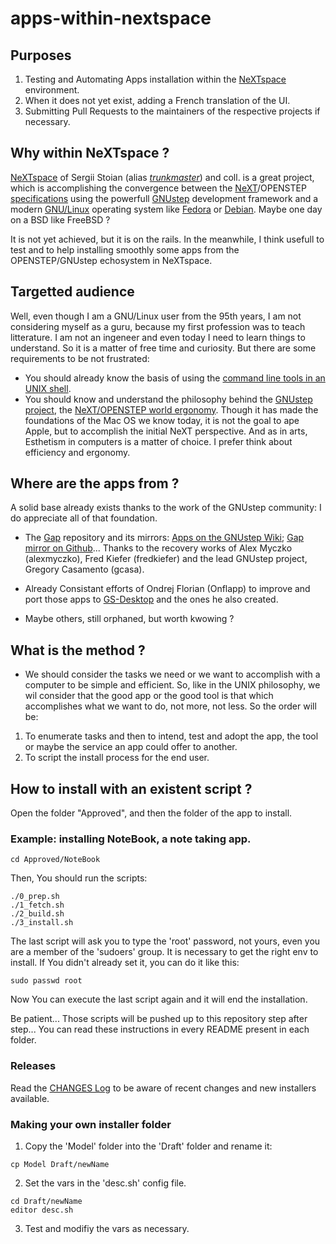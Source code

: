 # apps-within-nextspace

## Purposes
1) Testing and Automating Apps installation within the [NeXTspace](https://github.com/trunkmaster/nextspace) environment.
2) When it does not yet exist, adding a French translation of the UI.
3) Submitting Pull Requests to the maintainers of the respective projects if necessary.

## Why within NeXTspace ?
[NeXTspace](https://github.com/trunkmaster/nextspace) of Sergii Stoian (alias [*trunkmaster*](https://trunkmaster.github.io/)) and coll. is a great project, which is accomplishing the convergence between the [NeXT](https://www.nextcomputers.org/forums/index.php)/OPENSTEP [specifications](https://www.gnustep.org/resources/OpenStepSpec/OpenStepSpec.html) using the powerfull [GNUstep](https://www.gnustep.org/) development framework and a modern [GNU/Linux](https://www.gnu.org/gnu/gnu-linux-faq.html) operating system like [Fedora](https://fedoraproject.org/) or [Debian](https://www.debian.org/). Maybe one day on a BSD like FreeBSD ?

It is not yet achieved, but it is on the rails.
In the meanwhile, I think usefull to test and to help installing smoothly some apps from the OPENSTEP/GNUstep echosystem in NeXTspace.

## Targetted audience

Well, even though I am a GNU/Linux user from the 95th years, I am not considering myself as a guru, because my first profession was to teach litterature. I am not an ingeneer and even today I need to learn things to understand. So it is a matter of free time and curiosity. But there are some requirements to be not frustrated:
- You should already know the basis of using the [command line tools in an UNIX shell](https://swcarpentry.github.io/shell-novice/reference.html).
- You should know and understand the philosophy behind the [GNUstep project](https://www.gnustep.org/), the [NeXT/OPENSTEP world ergonomy](https://youtu.be/Nc3VttWuslw?si=INLvOjqU3KFiN_zC). Though it has made the foundations of the Mac OS we know today, it is not the goal to ape Apple, but to accomplish the initial NeXT perspective. And as in arts, Esthetism in computers is a matter of choice. I prefer think about efficiency and ergonomy.

## Where are the apps from ?

A solid base already exists thanks to the work of the GNUstep community: I do appreciate all of that foundation.

- The [Gap](https://gap.nongnu.org/) repository and its mirrors: [Apps on the GNUstep Wiki](https://mediawiki.gnustep.org/index.php/Category:Applications); [Gap mirror on Github](https://github.com/gnustep/gap)... Thanks to the recovery works of Alex Myczko (alexmyczko), Fred Kiefer (fredkiefer) and the lead GNUstep project, Gregory Casamento (gcasa).

- Already Consistant efforts of Ondrej Florian (Onflapp) to improve and port those apps to [GS-Desktop](https://github.com/onflapp/gs-desktop) and the ones he also created.
- Maybe others, still orphaned, but worth kwowing ?

## What is the method ?

- We should consider the tasks we need or we want to accomplish with a computer to be simple and efficient. So, like in the UNIX philosophy, we wil consider that the good app or the good tool is that which accomplishes what we want to do, not more, not less. So the order will be:
1) To enumerate tasks and then to intend, test and adopt the app, the tool or maybe the service an app could offer to another.
2) To script the install process for the end user.

## How to install with an existent script ?

Open the folder "Approved", and then the folder of the app to install.

### Example: installing NoteBook, a note taking app.

````
cd Approved/NoteBook
````

Then, You should run the scripts:

````
./0_prep.sh
./1_fetch.sh
./2_build.sh
./3_install.sh
````

The last script will ask you to type the 'root' password,
not yours, even you are a member of the 'sudoers' group. It is necessary to
get the right env to install.
If You didn't already set it, you can do it like this:

````
sudo passwd root
````

Now You can execute the last script again and it will end the installation.

Be patient... Those scripts will be pushed up to this repository step after step...
You can read these instructions in every README present in each folder.

### Releases

Read the [CHANGES Log](CHANGES.md) to be aware of recent changes and new installers available. 

### Making your own installer folder

1) Copy the 'Model' folder into the 'Draft' folder and rename it:

````
cp Model Draft/newName
```` 


2) Set the vars in the 'desc.sh' config file.

````
cd Draft/newName
editor desc.sh
````

3) Test and modifiy the vars as necessary.
